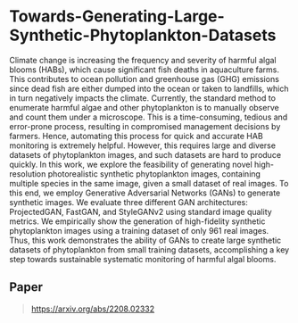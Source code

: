 # Towards-Generating-Large-Synthetic-Phytoplankton-Datasets
Climate change is increasing the frequency and severity of harmful algal blooms (HABs), which cause significant fish deaths in aquaculture farms. This contributes to ocean pollution and greenhouse gas (GHG) emissions since dead fish are either dumped into the ocean or taken to landfills, which in turn negatively impacts the climate. Currently, the standard method to enumerate harmful algae and other phytoplankton is to manually observe and count them under a microscope. This is a time-consuming, tedious and error-prone process, resulting in compromised management decisions by farmers. Hence, automating this process for quick and accurate HAB monitoring is extremely helpful. However, this requires large and diverse datasets of phytoplankton images, and such datasets are hard to produce quickly. In this work, we explore the feasibility of generating novel high-resolution photorealistic synthetic phytoplankton images, containing multiple species in the same image, given a small dataset of real images. To this end, we employ Generative Adversarial Networks (GANs) to generate synthetic images. We evaluate three different GAN architectures: ProjectedGAN, FastGAN, and StyleGANv2 using standard image quality metrics. We empirically show the generation of high-fidelity synthetic phytoplankton images using a training dataset of only 961 real images. Thus, this work demonstrates the ability of GANs to create large synthetic datasets of phytoplankton from small training datasets, accomplishing a key step towards sustainable systematic monitoring of harmful algal blooms.


## Paper
> https://arxiv.org/abs/2208.02332
